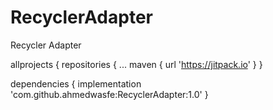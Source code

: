 # RecyclerAdapter
Recycler Adapter

allprojects {
 	repositories {
		...
		maven { url 'https://jitpack.io' }
		}
    
dependencies {
	        implementation 'com.github.ahmedwasfe:RecyclerAdapter:1.0'
	}
